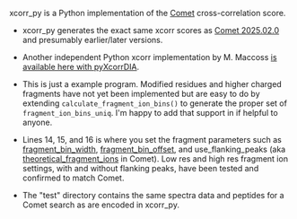 xcorr_py is a Python implementation of the [Comet](https://github.com/UWPR/Comet) cross-correlation score.

- xcorr_py generates the exact same xcorr scores as [Comet 2025.02.0](https://github.com/UWPR/Comet/releases/tag/v2025.02.0)
and presumably earlier/later versions.

- Another independent Python xcorr implementation by M. Maccoss [is available here with pyXcorrDIA](https://github.com/maccoss/pyXcorrDIA).

- This is just a example program.  Modified residues and higher charged fragments have not
yet been implemented but are easy to do by extending `calculate_fragment_ion_bins()` to generate
the proper set of `fragment_ion_bins_uniq`. I'm happy to add that support in if helpful to
anyone.

- Lines 14, 15, and 16 is where you set the fragment parameters such as
[fragment_bin_width](https://uwpr.github.io/Comet/parameters/parameters_202502/fragment_bin_tol.html),
[fragment_bin_offset](https://uwpr.github.io/Comet/parameters/parameters_202502/fragment_bin_offset.html),
and use_flanking_peaks (aka [theoretical_fragment_ions](https://uwpr.github.io/Comet/parameters/parameters_202502/theoretical_fragment_ions.html)
in Comet). Low res and high res fragment ion settings, with and without flanking peaks, have been
tested and confirmed to match Comet.

- The "test" directory contains the same spectra data and peptides for a Comet search as
are encoded in xcorr_py.
